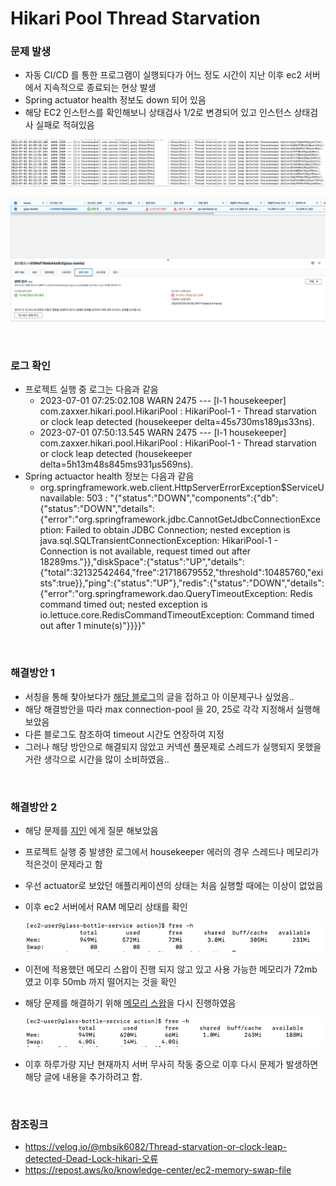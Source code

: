 # Hikari Pool Thread Starvation

### 문제 발생
- 자동 CI/CD 를 통한 프로그램이 실행되다가 어느 정도 시간이 지난 이후 ec2 서버에서 지속적으로 종료되는 현상 발생
- Spring actuator health 정보도 down 되어 있음
- 해당 EC2 인스턴스를 확인해보니 상태검사 1/2로 변경되어 있고 인스턴스 상태검사 실패로 적혀있음

![Thread Starvation2](img/thread-starvation2.png)

![Thread Starvation](img/thread-starvation.png)

<br>

### 로그 확인
- 프로젝트 실행 중 로그는 다음과 같음
    - 2023-07-01 07:25:02.108  WARN 2475 --- [l-1 housekeeper] com.zaxxer.hikari.pool.HikariPool        : HikariPool-1 - Thread starvation or clock leap detected (housekeeper delta=45s730ms189µs33ns).
    - 2023-07-01 07:50:13.545  WARN 2475 --- [l-1 housekeeper] com.zaxxer.hikari.pool.HikariPool        : HikariPool-1 - Thread starvation or clock leap detected (housekeeper delta=5h13m48s845ms931µs569ns).
- Spring actuactor health 정보는 다음과 같음
    - org.springframework.web.client.HttpServerErrorException$ServiceUnavailable: 503 : "{"status":"DOWN","components":{"db":{"status":"DOWN","details":{"error":"org.springframework.jdbc.CannotGetJdbcConnectionException: Failed to obtain JDBC Connection; nested exception is java.sql.SQLTransientConnectionException: HikariPool-1 - Connection is not available, request timed out after 18289ms."}},"diskSpace":{"status":"UP","details":{"total":32132542464,"free":21718679552,"threshold":10485760,"exists":true}},"ping":{"status":"UP"},"redis":{"status":"DOWN","details":{"error":"org.springframework.dao.QueryTimeoutException: Redis command timed out; nested exception is io.lettuce.core.RedisCommandTimeoutException: Command timed out after 1 minute(s)"}}}}"

<br>

### 해결방안 1
- 서칭을 통해 찾아보다가 [해당 블로그](https://velog.io/@mbsik6082/Thread-starvation-or-clock-leap-detected-Dead-Lock-hikari-오류)의 글을 접하고 아 이문제구나 싶었음..
- 해당 해결방안을 따라 max connection-pool 을 20, 25로 각각 지정해서 실행해 보았음
- 다른 블로그도 참조하여 timeout 시간도 연장하여 지정
- 그러나 해당 방안으로 해결되지 않았고 커넥션 풀문제로 스레드가 실행되지 못했을 거란 생각으로 시간을 많이 소비하였음..

<br>

### 해결방안 2
- 해당 문제를 [지인](https://github.com/DongGeon0908) 에게 질문 해보았음
- 프로젝트 실행 중 발생한 로그에서 housekeeper 에러의 경우 스레드나 메모리가 적은것이 문제라고 함
- 우선 actuator로 보았던 애플리케이션의 상태는 처음 실행할 때에는 이상이 없었음
- 이후 ec2 서버에서 RAM 메모리 상태를 확인

    ![ec2 RAM memory](img/ec2_RAM_memory.png)

- 이전에 적용했던 메모리 스왑이 진행 되지 않고 있고 사용 가능한 메모리가 72mb 였고 이후 50mb 까지 떨어지는 것을 확인
- 해당 문제를 해결하기 위해 [메모리 스왑](https://github.com/InJun2/TIL/blob/main/Stack/Error/EC2_Memory_Shortage.md)을 다시 진행하였음

    ![ec2 RAM memory2](img/ec2_RAM_memory2.png)

- 이후 하루가량 지난 현재까지 서버 무사히 작동 중으로 이후 다시 문제가 발생하면 해당 글에 내용을 추가하려고 함.

<br>

### 참조링크
- https://velog.io/@mbsik6082/Thread-starvation-or-clock-leap-detected-Dead-Lock-hikari-오류
- https://repost.aws/ko/knowledge-center/ec2-memory-swap-file